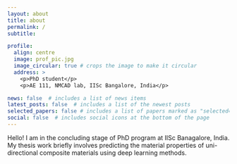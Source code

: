 ```yaml
---
layout: about
title: about
permalink: /
subtitle: 

profile:
  align: centre
  image: prof_pic.jpg
  image_circular: true # crops the image to make it circular
  address: >
    <p>PhD student</p>
    <p>AE 111, NMCAD lab, IISc Bangalore, India</p>

news: false  # includes a list of news items
latest_posts: false  # includes a list of the newest posts
selected_papers: false # includes a list of papers marked as "selected={true}"
social: false  # includes social icons at the bottom of the page
---
```



Hello! I am in the concluding stage of PhD program at IISc Banagalore, India. My thesis work briefly involves predicting the material properties of uni-directional composite materials using deep learning methods.

<!-- Write your biography here. Tell the world about yourself. Link to your favorite [subreddit](http://reddit.com). You can put a picture in, too. The code is already in, just name your picture `prof_pic.jpg` and put it in the `img/` folder.

Put your address / P.O. box / other info right below your picture. You can also disable any of these elements by editing `profile` property of the YAML header of your `_pages/about.md`. Edit `_bibliography/papers.bib` and Jekyll will render your [publications page](/al-folio/publications/) automatically.

Link to your social media connections, too. This theme is set up to use [Font Awesome icons](http://fortawesome.github.io/Font-Awesome/) and [Academicons](https://jpswalsh.github.io/academicons/), like the ones below. Add your Facebook, Twitter, LinkedIn, Google Scholar, or just disable all of them. -->
